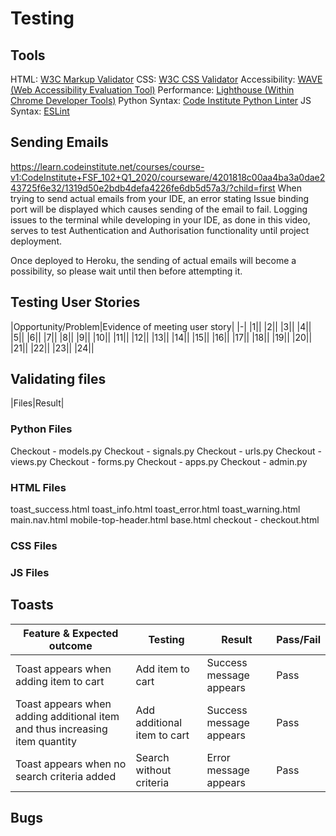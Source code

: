 # Testing

## Tools
HTML: [W3C Markup Validator](https://validator.w3.org/)
CSS: [W3C CSS Validator](https://jigsaw.w3.org/css-validator/)
Accessibility: [WAVE (Web Accessibility Evaluation Tool)](https://wave.webaim.org/)
Performance: [Lighthouse (Within Chrome Developer Tools)](https://developer.chrome.com/docs/lighthouse/overview/)
Python Syntax: [Code Institute Python Linter](https://pep8ci.herokuapp.com/)
JS Syntax: [ESLint](https://eslint.org/)

## Sending Emails
https://learn.codeinstitute.net/courses/course-v1:CodeInstitute+FSF_102+Q1_2020/courseware/4201818c00aa4ba3a0dae243725f6e32/1319d50e2bdb4defa4226fe6db5d57a3/?child=first
When trying to send actual emails from your IDE, an error stating Issue binding port will be displayed which causes sending of the email to fail. Logging issues to the terminal while developing in your IDE, as done in this video, serves to test Authentication and Authorisation functionality until project deployment.

Once deployed to Heroku, the sending of actual emails will become a possibility, so please wait until then before attempting it.

## Testing User Stories
|Opportunity/Problem|Evidence of meeting user story|
|-|
|1||
|2||
|3||
|4||
|5||
|6||
|7||
|8||
|9||
|10||
|11||
|12||
|13||
|14||
|15||
|16||
|17||
|18||
|19||
|20||
|21||
|22||
|23||
|24||


## Validating files
|Files|Result|


### Python Files
Checkout - models.py
Checkout - signals.py
Checkout - urls.py
Checkout - views.py
Checkout - forms.py
Checkout - apps.py
Checkout - admin.py

### HTML Files
toast_success.html
toast_info.html
toast_error.html
toast_warning.html
main.nav.html
mobile-top-header.html
base.html
checkout - checkout.html

### CSS Files

### JS Files

## Toasts
|Feature & Expected outcome|Testing|Result|Pass/Fail|
|-|-|-|-|
|Toast appears when adding item to cart|Add item to cart|Success message appears|Pass|
|Toast appears when adding additional item and thus increasing item quantity|Add additional item to cart|Success message appears|Pass|
|Toast appears when no search criteria added|Search without criteria|Error message appears|Pass|

## Bugs
